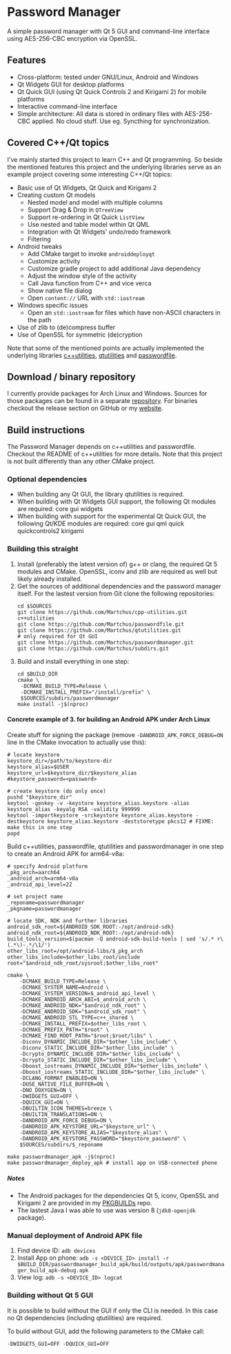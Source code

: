 # Password Manager
A simple password manager with Qt 5 GUI and command-line interface using AES-256-CBC encryption via OpenSSL.

## Features
* Cross-platform: tested under GNU/Linux, Android and Windows
* Qt Widgets GUI for desktop platforms
* Qt Quick GUI (using Qt Quick Controls 2 and Kirigami 2) for mobile platforms
* Interactive command-line interface
* Simple architecture: All data is stored in ordinary files with AES-256-CBC applied. No cloud stuff. Use
  eg. Syncthing for synchronization.

## Covered C++/Qt topics
I've mainly started this project to learn C++ and Qt programming. So beside the mentioned features this project
and the underlying libraries serve as an example project covering some interesting C++/Qt topics:

* Basic use of Qt Widgets, Qt Quick and Kirigami 2
* Creating custom Qt models
    * Nested model and model with multiple columns
    * Support Drag & Drop in `QTreeView`
    * Support re-ordering in Qt Quick `ListView`
    * Use nested and table model within Qt QML
    * Integration with Qt Widgets' undo/redo framework
    * Filtering
* Android tweaks
    * Add CMake target to invoke `androiddeployqt`
    * Customize activity
    * Customize gradle project to add additional Java dependency
    * Adjust the window style of the activity
    * Call Java function from C++ and vice verca
    * Show native file dialog
    * Open `content://` URL with `std::iostream`
* Windows specific issues
    * Open an `std::iostream` for files which have non-ASCII characters in the path
* Use of zlib to (de)compress buffer
* Use of OpenSSL for symmetric (de)cryption

Note that some of the mentioned points are actually implemented the underlying libraries
[c++utilities](http://github.com/Martchus/cpp-utilities), [qtutilities](http://github.com/Martchus/qtutilities)
and [passwordfile](http://github.com/Martchus/passwordfile).

## Download / binary repository
I currently provide packages for Arch Linux and Windows. Sources for those packages can be found in a
separate [repository](https://github.com/Martchus/PKGBUILDs). For binaries checkout the release section
on GitHub or my [website](http://martchus.no-ip.biz/website/page.php?name=programming).

## Build instructions
The Password Manager depends on c++utilities and passwordfile. Checkout the README of c++utilities for more details. Note that this project is not built differently than any other CMake project.

### Optional dependencies
* When building any Qt GUI, the library qtutilities is required.
* When building with Qt Widgets GUI support, the following Qt modules are required: core gui widgets
* When building with support for the experimental Qt Quick GUI, the following Qt/KDE modules are required: core gui qml quick quickcontrols2 kirigami

### Building this straight
1. Install (preferably the latest version of) g++ or clang, the required Qt 5 modules and CMake. OpenSSL, iconv and
   zlib are required as well but likely already installed.
2. Get the sources of additional dependencies and the password manager itself. For the lastest version from Git clone the following repositories:  
   ```
   cd $SOURCES
   git clone https://github.com/Martchus/cpp-utilities.git c++utilities
   git clone https://github.com/Martchus/passwordfile.git
   git clone https://github.com/Martchus/qtutilities.git                  # only required for Qt GUI
   git clone https://github.com/Martchus/passwordmanager.git
   git clone https://github.com/Martchus/subdirs.git
   ```
3. Build and install everything in one step:  
   ```
   cd $BUILD_DIR
   cmake \
    -DCMAKE_BUILD_TYPE=Release \
    -DCMAKE_INSTALL_PREFIX="/install/prefix" \
    $SOURCES/subdirs/passwordmanager
   make install -j$(nproc)
   ```

#### Concrete example of 3. for building an Android APK under Arch Linux
Create stuff for signing the package (remove `-DANDROID_APK_FORCE_DEBUG=ON` line in the CMake invocation to actually use this):
```
# locate keystore
keystore_dir=/path/to/keystore-dir
keystore_alias=$USER
keystore_url=$keystore_dir/$keystore_alias
#keystore_password=<password>

# create keystore (do only once)
pushd "$keystore_dir"
keytool -genkey -v -keystore keystore_alias.keystore -alias keystore_alias -keyalg RSA -validity 999999
keytool -importkeystore -srckeystore keystore_alias.keystore -destkeystore keystore_alias.keystore -deststoretype pkcs12 # FIXME: make this in one step
popd
```

Build c++utilities, passwordfile, qtutilities and passwordmanager in one step to create an Android APK for arm64-v8a:

```
# specify Android platform
_pkg_arch=aarch64
_android_arch=arm64-v8a
_android_api_level=22

# set project name
_reponame=passwordmanager
_pkgname=passwordmanager

# locate SDK, NDK and further libraries
android_sdk_root=${ANDROID_SDK_ROOT:-/opt/android-sdk}
android_ndk_root=${ANDROID_NDK_ROOT:-/opt/android-ndk}
build_tools_version=$(pacman -Q android-sdk-build-tools | sed 's/.* r\(.*\)-.*/\1/')
other_libs_root=/opt/android-libs/$_pkg_arch
other_libs_include=$other_libs_root/include
root="$android_ndk_root/sysroot;$other_libs_root"

cmake \
    -DCMAKE_BUILD_TYPE=Release \
    -DCMAKE_SYSTEM_NAME=Android \
    -DCMAKE_SYSTEM_VERSION=$_android_api_level \
    -DCMAKE_ANDROID_ARCH_ABI=$_android_arch \
    -DCMAKE_ANDROID_NDK="$android_ndk_root" \
    -DCMAKE_ANDROID_SDK="$android_sdk_root" \
    -DCMAKE_ANDROID_STL_TYPE=c++_shared \
    -DCMAKE_INSTALL_PREFIX=$other_libs_root \
    -DCMAKE_PREFIX_PATH="$root" \
    -DCMAKE_FIND_ROOT_PATH="$root;$root/libs" \
    -Diconv_DYNAMIC_INCLUDE_DIR="$other_libs_include" \
    -Diconv_STATIC_INCLUDE_DIR="$other_libs_include" \
    -Dcrypto_DYNAMIC_INCLUDE_DIR="$other_libs_include" \
    -Dcrypto_STATIC_INCLUDE_DIR="$other_libs_include" \
    -Dboost_iostreams_DYNAMIC_INCLUDE_DIR="$other_libs_include" \
    -Dboost_iostreams_STATIC_INCLUDE_DIR="$other_libs_include" \
    -DCLANG_FORMAT_ENABLED=ON \
    -DUSE_NATIVE_FILE_BUFFER=ON \
    -DNO_DOXYGEN=ON \
    -DWIDGETS_GUI=OFF \
    -DQUICK_GUI=ON \
    -DBUILTIN_ICON_THEMES=breeze \
    -DBUILTIN_TRANSLATIONS=ON \
    -DANDROID_APK_FORCE_DEBUG=ON \
    -DANDROID_APK_KEYSTORE_URL="$keystore_url" \
    -DANDROID_APK_KEYSTORE_ALIAS="$keystore_alias" \
    -DANDROID_APK_KEYSTORE_PASSWORD="$keystore_password" \
    $SOURCES/subdirs/$_reponame

make passwordmanager_apk -j$(nproc)
make passwordmanager_deploy_apk # install app on USB-connected phone
```

##### Notes
* The Android packages for the dependencies Qt 5, iconv, OpenSSL and Kirigami 2 are provided in
  my [PKGBUILDs](http://github.com/Martchus/PKGBUILDs) repo.
* The lastest Java I was able to use was version 8 (`jdk8-openjdk` package).

### Manual deployment of Android APK file
1. Find device ID: `adb devices`
2. Install App on phone: `adb -s <DEVICE_ID> install -r $BUILD_DIR/passwordmanager_build_apk/build/outputs/apk/passwordmanager_build_apk-debug.apk`
3. View log: `adb -s <DEVICE_ID> logcat`

### Building without Qt 5 GUI
It is possible to build without the GUI if only the CLI is needed. In this case no Qt dependencies (including qtutilities) are required.

To build without GUI, add the following parameters to the CMake call:
```
-DWIDGETS_GUI=OFF -DQUICK_GUI=OFF
```
